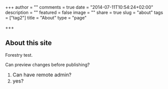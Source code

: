 +++
author = ""
comments = true
date = "2014-07-11T10:54:24+02:00"
description = ""
featured = false
image = ""
share = true
slug = "about"
tags = ["tag2"]
title = "About"
type = "page"

+++


## About this site

Forestry test.

Can preview changes before publishing?

1. <span style="font-size: 1rem;">Can have remote admin?</span>
1. <span style="font-size: 1rem;">yes?</span>

